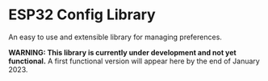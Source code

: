 # ESP32 Config Library 

An easy to use and extensible library for managing preferences.

**WARNING: This library is currently under development and not yet functional.** A first functional version will appear here by the end of January 2023.